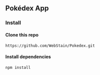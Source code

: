 ## Pokédex App

### Install

#### Clone this repo

```
https://github.com/WebStain/Pokedex.git
```

#### Install dependencies

```
npm install
```
